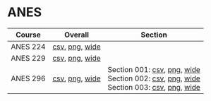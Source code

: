 # ANES

| Course | Overall | Section |
| ------ | ------- | ------- |
| ANES 224 | [csv](https://github.com/UCSD-Historical-Enrollment-Data/2024Fall/blob/main/overall/ANES%20224.csv), [png](https://raw.githubusercontent.com/UCSD-Historical-Enrollment-Data/2024Fall/main/plot_overall/ANES%20224.png), [wide](https://raw.githubusercontent.com/UCSD-Historical-Enrollment-Data/2024Fall/main/plot_overall_wide/ANES%20224.png) |  |
| ANES 229 | [csv](https://github.com/UCSD-Historical-Enrollment-Data/2024Fall/blob/main/overall/ANES%20229.csv), [png](https://raw.githubusercontent.com/UCSD-Historical-Enrollment-Data/2024Fall/main/plot_overall/ANES%20229.png), [wide](https://raw.githubusercontent.com/UCSD-Historical-Enrollment-Data/2024Fall/main/plot_overall_wide/ANES%20229.png) |  |
| ANES 296 | [csv](https://github.com/UCSD-Historical-Enrollment-Data/2024Fall/blob/main/overall/ANES%20296.csv), [png](https://raw.githubusercontent.com/UCSD-Historical-Enrollment-Data/2024Fall/main/plot_overall/ANES%20296.png), [wide](https://raw.githubusercontent.com/UCSD-Historical-Enrollment-Data/2024Fall/main/plot_overall_wide/ANES%20296.png) | Section 001: [csv](https://github.com/UCSD-Historical-Enrollment-Data/2024Fall/blob/main/section/ANES%20296_001.csv), [png](https://raw.githubusercontent.com/UCSD-Historical-Enrollment-Data/2024Fall/main/plot_section/ANES%20296_001.png), [wide](https://raw.githubusercontent.com/UCSD-Historical-Enrollment-Data/2024Fall/main/plot_section_wide/ANES%20296_001.png)<br>Section 002: [csv](https://github.com/UCSD-Historical-Enrollment-Data/2024Fall/blob/main/section/ANES%20296_002.csv), [png](https://raw.githubusercontent.com/UCSD-Historical-Enrollment-Data/2024Fall/main/plot_section/ANES%20296_002.png), [wide](https://raw.githubusercontent.com/UCSD-Historical-Enrollment-Data/2024Fall/main/plot_section_wide/ANES%20296_002.png)<br>Section 003: [csv](https://github.com/UCSD-Historical-Enrollment-Data/2024Fall/blob/main/section/ANES%20296_003.csv), [png](https://raw.githubusercontent.com/UCSD-Historical-Enrollment-Data/2024Fall/main/plot_section/ANES%20296_003.png), [wide](https://raw.githubusercontent.com/UCSD-Historical-Enrollment-Data/2024Fall/main/plot_section_wide/ANES%20296_003.png) |
